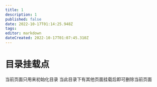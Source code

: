 ```yaml
---
title: 1
description: 1
published: false
date: 2022-10-17T01:14:25.948Z
tags: 
editor: markdown
dateCreated: 2022-10-17T01:07:45.310Z
---
```


# 目录挂载点
当前页面只用来初始化目录
当此目录下有其他页面挂载后即可删除当前页面
